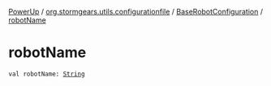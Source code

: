 [PowerUp](../../index.md) / [org.stormgears.utils.configurationfile](../index.md) / [BaseRobotConfiguration](index.md) / [robotName](./robot-name.md)

# robotName

`val robotName: `[`String`](https://kotlinlang.org/api/latest/jvm/stdlib/kotlin/-string/index.html)